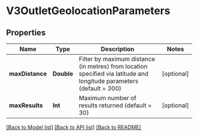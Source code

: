 # V3OutletGeolocationParameters

## Properties
Name | Type | Description | Notes
------------ | ------------- | ------------- | -------------
**maxDistance** | **Double** | Filter by maximum distance (in metres) from location specified via latitude and longitude parameters (default &#x3D; 300) | [optional] 
**maxResults** | **Int** | Maximum number of results returned (default &#x3D; 30) | [optional] 

[[Back to Model list]](../README.md#documentation-for-models) [[Back to API list]](../README.md#documentation-for-api-endpoints) [[Back to README]](../README.md)


